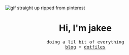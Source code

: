 ![gif straight up ripped from pinterest](https://i.pinimg.com/originals/84/9c/9b/849c9bd9d2a677345122f5b7b7664b8f.gif)

<h1 align="center">Hi, I'm jakee</h1>
<p align="left">
</p>
<div style="text-align: center;">
  <samp>
    doing a lil bit of everything <br>
    <a href="https://t.me/unixshit">blog</a> • <a href="https://github.com/logicalman3812/hyprdots">dotfiles</a>
  </samp>
</div>
<!-- <p><img align="center" src="https://github-readme-stats.vercel.app/api/top-langs?username=logicalman3812&show_icons=true&locale=en&layout=compact" alt="logicalman3812" /></p> -->
